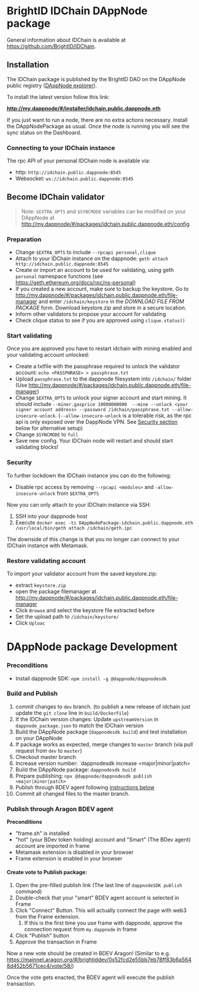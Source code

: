 # BrightID IDChain DAppNode package

General information about IDChain is available at https://github.com/BrightID/IDChain.

## Installation
The IDChain package is published by the BrightID DAO on the DAppNode public registry ([DAppNode explorer](https://dappnode.github.io/explorer/#/repo/0x6a111e20889ace99ca14c1ab38cf6c1176ed0ae7)).

To install the latest version follow this link: 

**http://my.dappnode/#/installer/idchain.public.dappnode.eth**

If you just want to run a node, there are no extra actions necessary. Install the DAppNodePackage as usual.
Once the node is running you will see the sync status on the Dashboard.

### Connecting to your IDChain instance
The rpc API of your personal IDChain node is available via:
 - http: `http://idchain.public.dappnode:8545`
 - Websocket: `ws://idchain.public.dappnode:8545`

## Become IDChain validator
> Note: `$EXTRA_OPTS` and `$SYNCMODE` variables can be modified on your DAppNode at http://my.dappnode/#/packages/idchain.public.dappnode.eth/config.

### Preparation
 - Change `$EXTRA_OPTS` to include `--rpcapi personal,clique`
 - Attach to your IDChain instance on the dappnode: `geth attach http://idchain.public.dappnode:8545`
 - Create or import an account to be used for validating, using geth `personal` namespace functions 
 (see https://geth.ethereum.org/docs/rpc/ns-personal)
 - If you created a new account, make sure to backup the keystore. Go to 
 http://my.dappnode/#/packages/idchain.public.dappnode.eth/file-manager and enter `/idchain/keystore` 
 in the _DOWNLOAD FILE FROM PACKAGE_ form. Download keystore.zip and store in a secure location.
 - Inform other validators to propose your account for validating
 - Check clique status to see if you are approved using `clique.status()`

### Start validating
 Once you are approved you have to restart idchain with mining enabled and your validating account unlocked:
 - Create a txtfile with the passphrase required to unlock the validator account: `echo <PASSPHRASE> > passphrase.txt`
 - Upload `passphrase.txt` to the dappnode filesystem into `/idchain/` folder (Use http://my.dappnode/#/packages/idchain.public.dappnode.eth/file-manager)
 - Change `$EXTRA_OPTS` to unlock your signer account and start mining. It should include `--miner.gasprice 10000000000 
 --mine --unlock <your signer account address> --password /idchain/passphrase.txt --allow-insecure-unlock`. (`--allow-insecure-unlock`
 is a tolerable risk, as the rpc api is only exposed over the DappNode VPN. See [Security section](#Security) below for alternative setup)
 - Change `$SYNCMODE` to `full`
 - Save new config. Your IDChain node will restart and should start validating blocks!

### Security
To further lockdown the IDChain instance you can do the following:
- Disable rpc access by removing `--rpcapi <modules>` and `-allow-insecure-unlock` from `$EXTRA_OPTS`

Now you can only attach to your IDChain instance via SSH:
1. SSH into your dappnode host
1. Execute ```docker exec -ti DAppNodePackage-idchain.public.dappnode.eth /usr/local/bin/geth attach /idchain/geth.ipc```

The downside of this change is that you no longer can connect to your IDChain instance with Metamask.

### Restore validating account
To import your validator account from the saved keystore.zip:
- extract `keystore.zip`
- open the package filemanager at http://my.dappnode/#/packages/idchain.public.dappnode.eth/file-manager
- Click `Browse` and select the keystore file extracted before
- Set the upload path to `/idchain/keystore/`
- Click `Uploac`

# DAppNode package Development

### Preconditions
 - Install dappnode SDK: `npm install -g @dappnode/dappnodesdk`

### Build and Publish
1. commit changes to `dev` branch. (to publish a new release of idchain just update the `git clone` line in `build/DockerFile`)
1. If the IDChain version changes: Update `upstreamVersion` in `dappnode_package.json` to match the IDChain version
1. Build the DAppNode package (`dappnodesdk build`) and test installation on your DAppNode 
1. If package works as expected, merge changes to `master` branch (via pull request from `dev` to `master`)
1. Checkout master branch
1. Increase version number: `dappnodesdk increase <major|minor|patch>
1. Build the DAppNode package: `dappnodesdk build`
1. Prepare publishing: `npx @dappnode/dappnodesdk publish <major|minor|patch>`
1. Publish through BDEV agent following [instructions below](#publish-through-aragon-bdev-agent)
1. Commit all changed files to the master branch.

### Publish through Aragon BDEV agent
**Preconditions**
 - "frame.sh" is installed
 - "hot" (your BDev token holding) account and "Smart" (The BDev agent) account are imported in frame
 - Metamask extension is disabled in your browser
 - Frame extension is enabled in your browser

#### Create vote to Publish package:
1. Open the pre-filled publish link (The last line of `dappnodeSDK publish` command)
1. Double-check that your "smart" BDEV agent account is selected in Frame
1. Click "Connect" Button. This will actually connect the page with web3 from the Frame extension.
   1. If this is the first time you use frame with dappnode, approve the connection request from `my.dappnode` in frame
1. Click "Publish" button
1. Approve the transaction in Frame

Now a new vote should be created in BDEV Aragon! (Similar to e.g. https://mainnet.aragon.org/#/brightiddev/0x52fcd2e55bb7eb78ff83b6a5648d452b5671cec4/vote/58/)

Once the vote gets enacted, the BDEV agent will execute the publish transaction.
